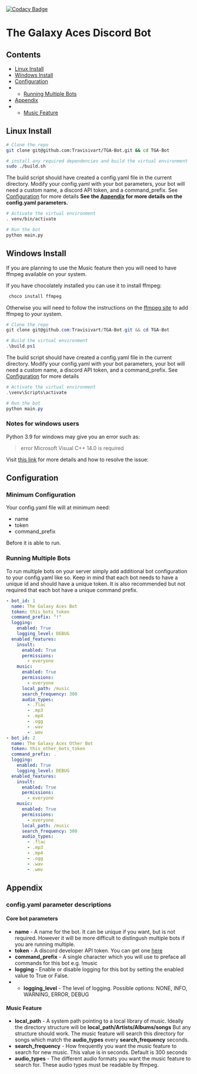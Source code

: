 [![Codacy Badge](https://app.codacy.com/project/badge/Grade/0d18ec4c208743df8101d08d4ce71b82)](https://www.codacy.com?utm_source=github.com&utm_medium=referral&utm_content=Travisivart/TGA-Bot&utm_campaign=Badge_Grade)

# The Galaxy Aces Discord Bot

## Contents

-   [Linux Install](#linux-install)
-   [Windows Install](#windows-install)
-   [Configuration](#configuration)
-   -   [Running Multiple Bots](#running-multiple-bots)
-   [Appendix](#appendix)
-   -   [Music Feature](#music-feature)

## Linux Install

```sh
# Clone the repo
git clone git@github.com:Travisivart/TGA-Bot.git && cd TGA-Bot

# install any required dependencies and build the virtual environment
sudo ./build.sh
```

The build script should have created a config.yaml file in the current directory.
Modify your config.yaml with your bot parameters, your bot will need a custom name,
a discord API token, and a command_prefix.
See [Configuration](#configuration) for more details
**See the [Appendix](#appendix) for more details on the config.yaml parameters.**

```sh
# Activate the virtual environment
. venv/bin/activate

# Run the bot
python main.py
```

## Windows Install

If you are planning to use the Music feature then you will need to have ffmpeg available on your system.

If you have chocolately installed you can use it to install ffmpeg:

```powershell
 choco install ffmpeg
```

Otherwise you will need to follow the instructions on the [ffmpeg site](https://ffmpeg.org/) to add ffmpeg to your system.

```powershell
# Clone the repo
git clone git@github.com:Travisivart/TGA-Bot.git && cd TGA-Bot

# Build the virtual environment
.\build.ps1

```

The build script should have created a config.yaml file in the current directory.
Modify your config.yaml with your bot parameters, your bot will need a custom name,
a discord API token, and a command_prefix.
See [Configuration](#configuration) for more details

```powershell
# Activate the virtual environment
.\venv\Scripts\activate

# Run the bot
python main.py
```

### Notes for windows users

Python 3.9 for windows may give you an error such as:

> error Microsoft Visual C++ 14.0 is required

Visit [this link](https://www.scivision.dev/python-windows-visual-c-14-required/) for more details and how to resolve the issue:

## Configuration

### Minimum Configuration

Your config.yaml file will at minimum need:

-   name
-   token
-   command_prefix

Before it is able to run.

### Running Multiple Bots

To run multiple bots on your server simply add additional bot configuration to your config.yaml like so.
Keep in mind that each bot needs to have a unique id and should have a unique token.
It is also recommended but not required that each bot have a unique command prefix.

```yaml
- bot_id: 1
  name: The Galaxy Aces Bot
  token: this_bots_token
  command_prefix: "!"
  logging:
    enabled: True
    logging_level: DEBUG
  enabled_features:
    insult:
      enabled: True
      permissions:
        - everyone
    music:
      enabled: True
      permissions:
        - everyone
      local_path: /music
      search_frequency: 300
      audio_types:
        - .flac
        - .mp3
        - .mp4
        - .ogg
        - .wav
        - .wmv
- bot_id: 2
  name: The Galaxy Aces Other Bot
  token: this_other_bots_token
  command_prefix: .
  logging:
    enabled: True
    logging_level: DEBUG
  enabled_features:
    insult:
      enabled: True
      permissions:
        - everyone
    music:
      enabled: True
      permissions:
        - everyone
      local_path: /music
      search_frequency: 300
      audio_types:
        - .flac
        - .mp3
        - .mp4
        - .ogg
        - .wav
        - .wmv
```

## Appendix

### config.yaml parameter descriptions

#### Core bot parameters

-   **name** - A name for the bot. It can be unique if you want, but is not required. However it will be more difficult to distingush multiple bots if you are running multiple.
-   **token** - A discord developer API token. You can get one [here](https://discord.com/developers/applications)
-   **command_prefix** - A single character which you will use to preface all commands for this bot e.g. !music
-   **logging** - Enable or disable logging for this bot by setting the enabled value to True or False.
-   -   **logging_level** - The level of logging. Possible options: NONE, INFO, WARNING, ERROR, DEBUG

#### Music Feature

-   **local_path** - A system path pointing to a local library of music. Ideally the directory structure will be **local_path/Artists/Albums/songs** But any structure should work. The music feature will search this directory for songs which match the **audio_types** every **search_frequency** seconds.
-   **search_frequency** - How frequently you want the music feature to search for new music. This value is in seconds. Default is 300 seconds
-   **audio_types** - The different audio formats you want the music feature to search for. These audio types must be readable by ffmpeg.
